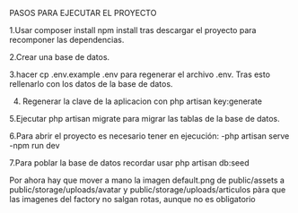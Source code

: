 PASOS PARA EJECUTAR EL PROYECTO

1.Usar composer install npm install tras descargar el proyecto para recomponer las dependencias.

2.Crear una base de datos.

3.hacer cp .env.example .env para regenerar el archivo .env. Tras esto rellenarlo con los datos de la base de datos.

4. Regenerar la clave de la aplicacion con php artisan key:generate

5.Ejecutar php artisan migrate para migrar las tablas de la base de datos.

6.Para abrir el proyecto es necesario tener en ejecución:
    -php artisan serve 
    -npm run dev
 
7.Para poblar la base de datos recordar usar php artisan db:seed

Por ahora hay que mover a mano la imagen default.png de public/assets a public/storage/uploads/avatar y public/storage/uploads/articulos pàra que las imagenes del factory no salgan rotas, aunque no es obligatorio

